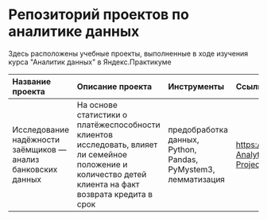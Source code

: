 # Репозиторий проектов по аналитике данных
Здесь расположены учебные проекты, выполненные в ходе изучения курса "Аналитик данных" в Яндекс.Практикуме

| **Название проекта**                  | **Описание проекта**                                          | **Инструменты**                                 | **Ссылка** |
|:--------------------------------------|:--------------------------------------------------------------|:------------------------------------------------|:-----------|
|Исследование надёжности заёмщиков — анализ банковских данных |На основе статистики о платёжеспособности клиентов исследовать, влияет ли семейное положение и количество детей клиента на факт возврата кредита в срок | предобработка данных, Python, Pandas, PyMystem3, лемматизация|  https://github.com/asencour/Data-Analytics-Projects/tree/master/02_bank_analytics  |
